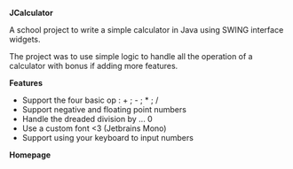 **JCalculator**

A school project to write a simple calculator in Java using SWING interface widgets.

The project was to use simple logic to handle all the operation of a calculator with bonus if adding more features.

**Features**

- Support the four basic op : + ; - ; * ; /
- Support negative and floating point numbers
- Handle the dreaded division by ... 0
- Use a custom font <3 (Jetbrains Mono)
- Support using your keyboard to input numbers

**Homepage**

